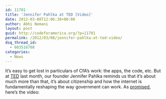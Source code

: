 ```yaml
---
id: 11701
title: 'Jennifer Pahlka at TED [Video]'
date: 2012-03-08T12:06:38+00:00
author: Abhi Nemani
layout: post
guid: http://codeforamerica.org/?p=11701
permalink: /2012/03/08/jennifer-pahlka-at-ted-video/
dsq_thread_id:
  - 603516708
categories:
  - News
---
```

It&#8217;s easy to get lost in particulars of CfA&#8217;s work: the apps, the code, etc. But at [TED](http://www.ted.com/talks/jennifer_pahlka_coding_a_better_government.html) last month, our founder Jennifer Pahlka reminds us that it&#8217;s about much more than that, it&#8217;s about citizenship and how the internet is fundamentally reshaping the way government can work. As [promised](http://codeforamerica.org/2012/03/03/code-for-america-on-the-ted-stage/), here&#8217;s the video: